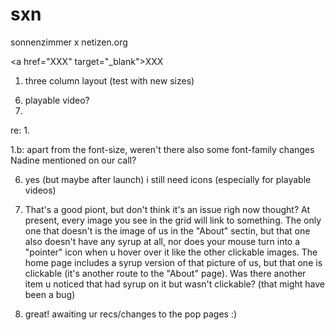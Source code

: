 # sxn
sonnenzimmer x netizen.org


<a href=\"XXX\" target=\"_blank\">XXX</a>



1. three column layout (test with new sizes)
<!-- 2. grid copy 30px globally -->
<!-- 3. real logo && mockup in footer? -->
<!-- 4. tighten up copy
  + sub-title to all
  + no styling (bold/italic)
  + no quotes (would be nice to have style though) -->
<!-- 5. grid images hover: title disappears + caption box appears -->
6. playable video?
7.



re:
1.

1.b: apart from the font-size, weren't there also some font-family changes Nadine mentioned on our call?



6. yes (but maybe after launch) i still need icons (especially for playable videos)

7. That's a good piont, but don't think it's an issue righ now thought? At present, every image you see in the grid will link to something. The only one that doesn't is the image of us in the "About" sectin, but that one also doesn't have any syrup at all, nor does your mouse turn into a "pointer" icon when u hover over it like the other clickable images. The home page includes a syrup version of that picture of us, but that one is clickable (it's another route to the "About" page). Was there another item u noticed that had syrup on it but wasn't clickable? (that might have been a bug)

8. great! awaiting ur recs/changes to the pop pages :)
